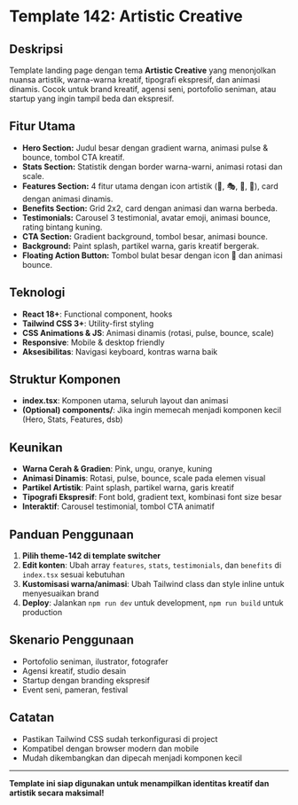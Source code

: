 # Template 142: Artistic Creative

## Deskripsi
Template landing page dengan tema **Artistic Creative** yang menonjolkan nuansa artistik, warna-warna kreatif, tipografi ekspresif, dan animasi dinamis. Cocok untuk brand kreatif, agensi seni, portofolio seniman, atau startup yang ingin tampil beda dan ekspresif.

## Fitur Utama
- **Hero Section:** Judul besar dengan gradient warna, animasi pulse & bounce, tombol CTA kreatif.
- **Stats Section:** Statistik dengan border warna-warni, animasi rotasi dan scale.
- **Features Section:** 4 fitur utama dengan icon artistik (🎨, 🎭, 🎪, 🎯), card dengan animasi dinamis.
- **Benefits Section:** Grid 2x2, card dengan animasi dan warna berbeda.
- **Testimonials:** Carousel 3 testimonial, avatar emoji, animasi bounce, rating bintang kuning.
- **CTA Section:** Gradient background, tombol besar, animasi bounce.
- **Background:** Paint splash, partikel warna, garis kreatif bergerak.
- **Floating Action Button:** Tombol bulat besar dengan icon 🎨 dan animasi bounce.

## Teknologi
- **React 18+**: Functional component, hooks
- **Tailwind CSS 3+**: Utility-first styling
- **CSS Animations & JS**: Animasi dinamis (rotasi, pulse, bounce, scale)
- **Responsive**: Mobile & desktop friendly
- **Aksesibilitas**: Navigasi keyboard, kontras warna baik

## Struktur Komponen
- **index.tsx**: Komponen utama, seluruh layout dan animasi
- **(Optional) components/**: Jika ingin memecah menjadi komponen kecil (Hero, Stats, Features, dsb)

## Keunikan
- **Warna Cerah & Gradien**: Pink, ungu, oranye, kuning
- **Animasi Dinamis**: Rotasi, pulse, bounce, scale pada elemen visual
- **Partikel Artistik**: Paint splash, partikel warna, garis kreatif
- **Tipografi Ekspresif**: Font bold, gradient text, kombinasi font size besar
- **Interaktif**: Carousel testimonial, tombol CTA animatif

## Panduan Penggunaan
1. **Pilih theme-142 di template switcher**
2. **Edit konten**: Ubah array `features`, `stats`, `testimonials`, dan `benefits` di `index.tsx` sesuai kebutuhan
3. **Kustomisasi warna/animasi**: Ubah Tailwind class dan style inline untuk menyesuaikan brand
4. **Deploy**: Jalankan `npm run dev` untuk development, `npm run build` untuk production

## Skenario Penggunaan
- Portofolio seniman, ilustrator, fotografer
- Agensi kreatif, studio desain
- Startup dengan branding ekspresif
- Event seni, pameran, festival

## Catatan
- Pastikan Tailwind CSS sudah terkonfigurasi di project
- Kompatibel dengan browser modern dan mobile
- Mudah dikembangkan dan dipecah menjadi komponen kecil

---

**Template ini siap digunakan untuk menampilkan identitas kreatif dan artistik secara maksimal!** 